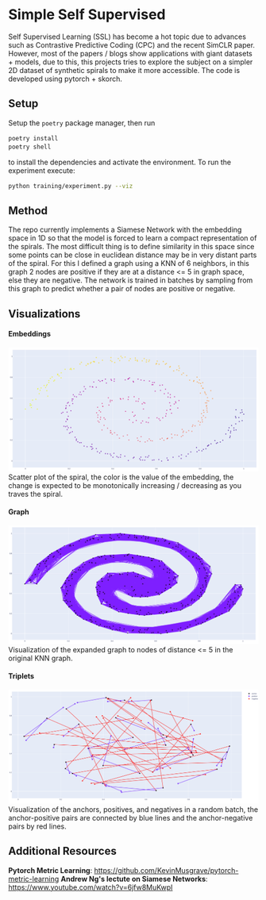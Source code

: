 # Simple Self Supervised

Self Supervised Learning (SSL) has become a hot topic due to advances such as Contrastive Predictive Coding (CPC) and the recent SimCLR paper. However, most of the papers / blogs show applications with giant datasets + models, due to this, this projects tries to explore the subject on a simpler 2D dataset of synthetic spirals to make it more accessible. The code is developed using pytorch + skorch.

## Setup
Setup the `poetry` package manager, then run

```bash
poetry install
poetry shell
```

to install the dependencies and activate the environment. To run the experiment execute:

```bash
python training/experiment.py --viz
```
## Method
The repo currently implements a Siamese Network with the embedding space in 1D so that the model is forced to learn a compact representation of the spirals. The most difficult thing is to define similarity in this space since some points can be close in euclidean distance may be in very distant parts of the spiral. For this I defined a graph using a KNN of 6 neighbors, in this graph 2 nodes are positive if they are at a distance <= 5 in graph space, else they are negative. The network is trained in batches by sampling from this graph to predict whether a pair of nodes are positive or negative.

## Visualizations
#### Embeddings
![Embeddings Image](docs/embeddings.png)
Scatter plot of the spiral, the color is the value of the embedding, the change is expected to be monotonically increasing / decreasing as you traves the spiral.

#### Graph
![Graph Image](docs/neighbors.png)
Visualization of the expanded graph to nodes of distance <= 5 in the original KNN graph.

#### Triplets
![Triplets Image](docs/pairs.png)
Visualization of the anchors, positives, and negatives in a random batch, the anchor-positive pairs are connected by blue lines and the anchor-negative pairs by red lines.

## Additional Resources
**Pytorch Metric Learning**: https://github.com/KevinMusgrave/pytorch-metric-learning
**Andrew Ng's lectute on Siamese Networks**: https://www.youtube.com/watch?v=6jfw8MuKwpI